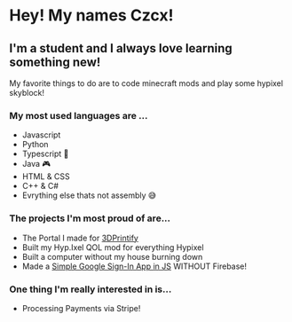 
# Hey! My names Czcx!
## I'm a student and I always love learning something new!

My favorite things to do are to code minecraft mods and play some hypixel skyblock! 

### My most used languages are ... 
- Javascript
- Python
- Typescript 💖
- Java 🎮
- HTML & CSS
- C++ & C#
- Evrything else thats not assembly 😅

### The projects I'm most proud of are...
- The Portal I made for [3DPrintify](https://3dprintify.tech)
- Built my Hyp.Ixel QOL mod for everything Hypixel
- Built a computer without my house burning down
- Made a [Simple Google Sign-In App in JS](https://github.com/Mpro256/SimpleGoogleSignIn) WITHOUT Firebase!

### One thing I'm really interested in is...
- Processing Payments via Stripe!
